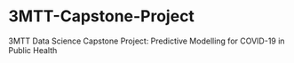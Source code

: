 # 3MTT-Capstone-Project
3MTT Data Science Capstone Project: Predictive Modelling for COVID-19 in Public Health
